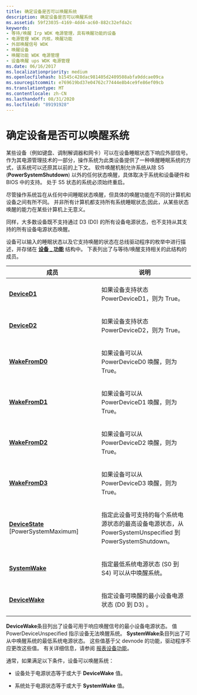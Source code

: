 ```yaml
---
title: 确定设备是否可以唤醒系统
description: 确定设备是否可以唤醒系统
ms.assetid: 59f23035-4169-4dd4-ac60-882c32efda2c
keywords:
- 等待/唤醒 Irp WDK 电源管理，具有唤醒功能的设备
- 电源管理 WDK 内核，唤醒功能
- 外部唤醒信号 WDK
- 唤醒设备
- 唤醒功能 WDK 电源管理
- 设备唤醒 ups WDK 电源管理
ms.date: 06/16/2017
ms.localizationpriority: medium
ms.openlocfilehash: b1545c428dac981405d2409508abfa9ddcae09ca
ms.sourcegitcommit: e769619bd37e04762c77444e8b4ce9fe86ef09cb
ms.translationtype: MT
ms.contentlocale: zh-CN
ms.lasthandoff: 08/31/2020
ms.locfileid: "89191928"
---
```

# <a name="determining-whether-a-device-can-wake-the-system"></a>确定设备是否可以唤醒系统





某些设备（例如键盘、调制解调器和网卡）可以在设备睡眠状态下响应外部信号。 作为其电源管理技术的一部分，操作系统为此类设备提供了一种唤醒睡眠系统的方式，该系统可以还原其以前的上下文。 软件唤醒机制允许系统从除 S5 (**PowerSystemShutdown**) 以外的任何状态唤醒，具体取决于系统和设备硬件和 BIOS 中的支持。 处于 S5 状态的系统必须始终重启。

尽管操作系统旨在从任何中间睡眠状态唤醒，但具体的唤醒功能在不同的计算机和设备之间有所不同。 并非所有计算机都支持所有系统睡眠状态;因此，从某些状态唤醒的能力在某些计算机上无意义。

同样，大多数设备既不支持通过 D3 (D0) 的所有设备电源状态，也不支持从其支持的所有设备电源状态唤醒。

设备可以输入的睡眠状态以及它支持唤醒的状态在总线驱动程序的枚举中进行描述，并存储在 [**设备 \_ 功能**](/windows-hardware/drivers/ddi/wdm/ns-wdm-_device_capabilities) 结构中。 下表列出了与等待/唤醒支持相关的此结构的成员。

<table>
<colgroup>
<col width="50%" />
<col width="50%" />
</colgroup>
<thead>
<tr class="header">
<th>成员</th>
<th>说明</th>
</tr>
</thead>
<tbody>
<tr class="odd">
<td><p><a href="deviced1-and-deviced2.md" data-raw-source="[&lt;strong&gt;DeviceD1&lt;/strong&gt;](deviced1-and-deviced2.md)"><strong>DeviceD1</strong></a></p></td>
<td><p>如果设备支持状态 PowerDeviceD1，则为 True。</p></td>
</tr>
<tr class="even">
<td><p><a href="deviced1-and-deviced2.md" data-raw-source="[&lt;strong&gt;DeviceD2&lt;/strong&gt;](deviced1-and-deviced2.md)"><strong>DeviceD2</strong></a></p></td>
<td><p>如果设备支持状态 PowerDeviceD2，则为 True。</p></td>
</tr>
<tr class="odd">
<td><p><a href="wakefromd0--wakefromd1--wakefromd2--and-wakefromd3.md" data-raw-source="[&lt;strong&gt;WakeFromD0&lt;/strong&gt;](wakefromd0--wakefromd1--wakefromd2--and-wakefromd3.md)"><strong>WakeFromD0</strong></a></p></td>
<td><p>如果设备可以从 PowerDeviceD0 唤醒，则为 True。</p></td>
</tr>
<tr class="even">
<td><p><a href="wakefromd0--wakefromd1--wakefromd2--and-wakefromd3.md" data-raw-source="[&lt;strong&gt;WakeFromD1&lt;/strong&gt;](wakefromd0--wakefromd1--wakefromd2--and-wakefromd3.md)"><strong>WakeFromD1</strong></a></p></td>
<td><p>如果设备可以从 PowerDeviceD1 唤醒，则为 True。</p></td>
</tr>
<tr class="odd">
<td><p><a href="wakefromd0--wakefromd1--wakefromd2--and-wakefromd3.md" data-raw-source="[&lt;strong&gt;WakeFromD2&lt;/strong&gt;](wakefromd0--wakefromd1--wakefromd2--and-wakefromd3.md)"><strong>WakeFromD2</strong></a></p></td>
<td><p>如果设备可以从 PowerDeviceD2 唤醒，则为 True。</p></td>
</tr>
<tr class="even">
<td><p><a href="wakefromd0--wakefromd1--wakefromd2--and-wakefromd3.md" data-raw-source="[&lt;strong&gt;WakeFromD3&lt;/strong&gt;](wakefromd0--wakefromd1--wakefromd2--and-wakefromd3.md)"><strong>WakeFromD3</strong></a></p></td>
<td><p>如果设备可以从 PowerDeviceD3 唤醒，则为 True。</p></td>
</tr>
<tr class="odd">
<td><p><a href="devicestate.md" data-raw-source="[&lt;strong&gt;DeviceState&lt;/strong&gt;](devicestate.md)"><strong>DeviceState</strong></a> [PowerSystemMaximum]</p></td>
<td><p>指定此设备可支持的每个系统电源状态的最高设备电源状态，从 PowerSystemUnspecified 到 PowerSystemShutdown。</p></td>
</tr>
<tr class="even">
<td><p><a href="systemwake.md" data-raw-source="[&lt;strong&gt;SystemWake&lt;/strong&gt;](systemwake.md)"><strong>SystemWake</strong></a></p></td>
<td><p>指定最低系统电源状态 (S0 到 S4) 可以从中唤醒系统。</p></td>
</tr>
<tr class="odd">
<td><p><a href="devicewake.md" data-raw-source="[&lt;strong&gt;DeviceWake&lt;/strong&gt;](devicewake.md)"><strong>DeviceWake</strong></a></p></td>
<td><p>指定设备可唤醒的最小设备电源状态 (D0 到 D3) 。</p></td>
</tr>
</tbody>
</table>

 

**DeviceWake**条目列出了设备可用于响应唤醒信号的最小设备电源状态。 值 PowerDeviceUnspecified 指示设备无法唤醒系统。 **SystemWake**条目列出了可从中唤醒系统的最低系统电源状态。 这些值基于父 devnode 的功能，驱动程序不应更改这些值。 有关详细信息，请参阅 [报表设备功能](reporting-device-power-capabilities.md)。

通常，如果满足以下条件，设备可以唤醒系统：

-   设备处于电源状态等于或大于 **DeviceWake** 值。

-   系统处于电源状态等于或大于 **SystemWake** 值。

 

